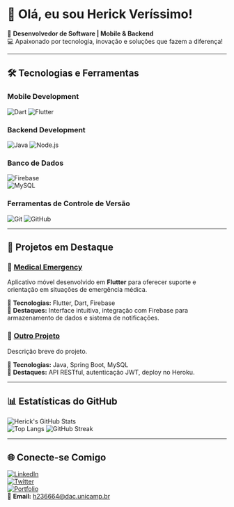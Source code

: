 # 👋 Olá, eu sou **Herick Veríssimo**!
🎯 **Desenvolvedor de Software | Mobile & Backend**  
💻 Apaixonado por tecnologia, inovação e soluções que fazem a diferença!  

---

## 🛠️ Tecnologias e Ferramentas  

### Mobile Development
![Dart](https://img.shields.io/badge/Dart-0175C2?style=for-the-badge&logo=dart&logoColor=white) 
![Flutter](https://img.shields.io/badge/Flutter-02569B?style=for-the-badge&logo=flutter&logoColor=white) 

### Backend Development
![Java](https://img.shields.io/badge/Java-ED8B00?style=for-the-badge&logo=java&logoColor=white) 
![Node.js](https://img.shields.io/badge/Node.js-339933?style=for-the-badge&logo=node.js&logoColor=white)

### Banco de Dados
![Firebase](https://img.shields.io/badge/Firebase-ffca28?style=for-the-badge&logo=firebase&logoColor=black)  
![MySQL](https://img.shields.io/badge/MySQL-4479A1?style=for-the-badge&logo=mysql&logoColor=white)

### Ferramentas de Controle de Versão
![Git](https://img.shields.io/badge/Git-F05032?style=for-the-badge&logo=git&logoColor=white) 
![GitHub](https://img.shields.io/badge/GitHub-181717?style=for-the-badge&logo=github&logoColor=white)

---

## 🚀 Projetos em Destaque  

### 🌟 [Medical Emergency](https://github.com/HerickVerissim0/Medical-Emergency)
Aplicativo móvel desenvolvido em **Flutter** para oferecer suporte e orientação em situações de emergência médica.  

🔹 **Tecnologias:** Flutter, Dart, Firebase  
🔹 **Destaques:** Interface intuitiva, integração com Firebase para armazenamento de dados e sistema de notificações.  

### 🌟 [Outro Projeto](https://github.com/HerickVerissim0/Outro-Projeto)
Descrição breve do projeto.  

🔹 **Tecnologias:** Java, Spring Boot, MySQL  
🔹 **Destaques:** API RESTful, autenticação JWT, deploy no Heroku.

---

## 📊 Estatísticas do GitHub  
![Herick's GitHub Stats](https://github-readme-stats.vercel.app/api?username=HerickVerissim0&show_icons=true&theme=dark)  
![Top Langs](https://github-readme-stats.vercel.app/api/top-langs/?username=HerickVerissim0&layout=compact&theme=dark)
![GitHub Streak](https://github-readme-streak-stats.herokuapp.com/?user=HerickVerissim0&theme=dark)

---

## 🌐 Conecte-se Comigo  
[![LinkedIn](https://img.shields.io/badge/LinkedIn-Herick_Verissimo-blue?style=for-the-badge&logo=linkedin)](https://www.linkedin.com/in/herick-verissimo/)  
[![Twitter](https://img.shields.io/badge/Twitter-Herick_Verissimo-blue?style=for-the-badge&logo=twitter)](https://twitter.com/seu_twitter)  
[![Portfolio](https://img.shields.io/badge/Portfolio-Herick_Verissimo-green?style=for-the-badge&logo=google-chrome)](https://seuportfolio.com)  
📧 **Email:** h236664@dac.unicamp.br  
